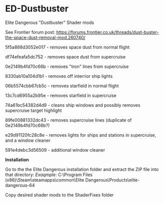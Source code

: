 # ED-Dustbuster
Elite Dangerous "Dustbuster" Shader mods 

See Frontier forum post: https://forums.frontier.co.uk/threads/dust-buster-the-space-dust-removal-mod.260740/


5f5a888d3052e017 - removes space dust from normal flight

df74efeafa5dc752 - removes space dust from supercruise

0e2149b4fd70c66b - removes "tron" lines from supercruise

8330ab10a104d1b1 - removes off interrior ship lights

06b5574cbb67cb5c - removes starfield in normal flight

13c7cd6955a2b95e - removes starfield in supercruise

74a61bc54382d4d9 - cleans ship windows and possibly removes supercruise target highlight

89fe00881332dc43 - removes supercruise lines (duplicate of 0e2149b4fd70c66b?)

e29d91120fc28c8e - removes lights for ships and stations in supercruise, and a window cleaner

591e4debc3d56509 - additional window cleaner



**Installation**

Go to the the Elite Dangerous installation folder and extract the ZIP file into that directory:
*Exaqmple:* C:\Program Files (x86)\Steam\steamapps\common\Elite Dangerous\Products\elite-dangerous-64

Copy desired shader mods to the ShaderFixes folder
